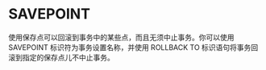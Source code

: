 # SAVEPOINT

使用保存点可以回滚到事务中的某些点，而且无须中止事务。你可以使用 SAVEPOINT 标识符为事务设置名称，并使用 ROLLBACK TO 标识语句将事务回滚到指定的保存点儿不中止事务。

